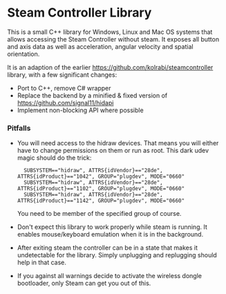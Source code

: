 # Steam Controller Library

This is a small C++ library for Windows, Linux and Mac OS systems that allows accessing the Steam Controller without steam. It exposes all button and axis data as well as acceleration, angular velocity and spatial orientation. 

It is an adaption of the earlier https://github.com/kolrabi/steamcontroller library, with a few significant changes:

- Port to C++, remove C# wrapper
- Replace the backend by a minified & fixed version of https://github.com/signal11/hidapi
- Implement non-blocking API where possible

### Pitfalls

- You will need access to the hidraw devices. That means you will either have to change permissions on them or run as root. This dark udev magic should do the trick:

        SUBSYSTEM=="hidraw", ATTRS{idVendor}=="28de", ATTRS{idProduct}=="1042", GROUP="plugdev", MODE="0660"
        SUBSYSTEM=="hidraw", ATTRS{idVendor}=="28de", ATTRS{idProduct}=="1102", GROUP="plugdev", MODE="0660"
        SUBSYSTEM=="hidraw", ATTRS{idVendor}=="28de", ATTRS{idProduct}=="1142", GROUP="plugdev", MODE="0660"

    You need to be member of the specified group of course.

- Don't expect this library to work properly while steam is running. It enables mouse/keyboard emulation when it is in the background.

- After exiting steam the controller can be in a state that makes it undetectable for the library. Simply unplugging and replugging should help in that case.

- If you against all warnings decide to activate the wireless dongle bootloader, only Steam can get you out of this.


